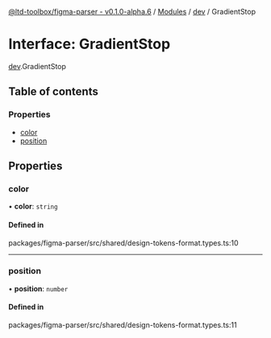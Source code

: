 [@ltd-toolbox/figma-parser - v0.1.0-alpha.6](../README.md) / [Modules](../modules.md) / [dev](../modules/dev.md) / GradientStop

# Interface: GradientStop

[dev](../modules/dev.md).GradientStop

## Table of contents

### Properties

- [color](dev.GradientStop.md#color)
- [position](dev.GradientStop.md#position)

## Properties

### color

• **color**: `string`

#### Defined in

packages/figma-parser/src/shared/design-tokens-format.types.ts:10

___

### position

• **position**: `number`

#### Defined in

packages/figma-parser/src/shared/design-tokens-format.types.ts:11
